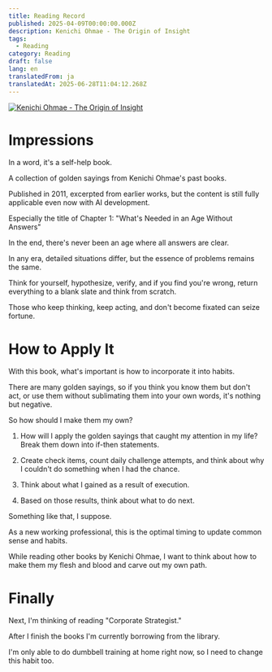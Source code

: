 ```yaml
---
title: Reading Record
published: 2025-04-09T00:00:00.000Z
description: Kenichi Ohmae - The Origin of Insight
tags:
  - Reading
category: Reading
draft: false
lang: en
translatedFrom: ja
translatedAt: 2025-06-28T11:04:12.268Z
---
```


[![Kenichi Ohmae - The Origin of Insight](https://m.media-amazon.com/images/I/71LRGe2qPGL._SY522_.jpg)](https://amzn.asia/d/11MszxU)

# Impressions

In a word, it's a self-help book.

A collection of golden sayings from Kenichi Ohmae's past books.

Published in 2011, excerpted from earlier works, but the content is still fully applicable even now with AI development.

Especially the title of Chapter 1: "What's Needed in an Age Without Answers"

In the end, there's never been an age where all answers are clear.

In any era, detailed situations differ, but the essence of problems remains the same.

Think for yourself, hypothesize, verify, and if you find you're wrong, return everything to a blank slate and think from scratch.

Those who keep thinking, keep acting, and don't become fixated can seize fortune.

# How to Apply It

With this book, what's important is how to incorporate it into habits.

There are many golden sayings, so if you think you know them but don't act, or use them without sublimating them into your own words, it's nothing but negative.

So how should I make them my own?

1. How will I apply the golden sayings that caught my attention in my life? Break them down into if-then statements.

2. Create check items, count daily challenge attempts, and think about why I couldn't do something when I had the chance.

3. Think about what I gained as a result of execution.

4. Based on those results, think about what to do next.

Something like that, I suppose.

As a new working professional, this is the optimal timing to update common sense and habits.

While reading other books by Kenichi Ohmae, I want to think about how to make them my flesh and blood and carve out my own path.

# Finally

Next, I'm thinking of reading "Corporate Strategist."

After I finish the books I'm currently borrowing from the library.

I'm only able to do dumbbell training at home right now, so I need to change this habit too.
